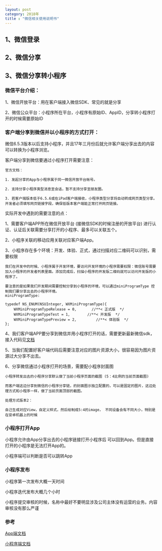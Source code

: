 ```yaml
---
layout: post
category: 2018年
title : "微信相关使用说明书"
---
```




## 1、微信登录





## 2、微信分享





## 3、微信分享转小程序



### 微信平台介绍：

1、微信开放平台：用在客户端接入微信SDK、常见的就是分享

2、微信公众平台：小程序所在平台，小程序有原始ID、AppID，分享转小程序打开的时候需要原始ID



### 客户端分享到微信并以小程序的方式打开：

微信6.5.3版本以后支持小程序，并且17年三月份后就允许客户端分享出去的内容可以转换为小程序浏览。

客户端分享到微信要通过小程序打开需要注意：

```
官方文档：

1. 发起分享的App与小程序属于同一微信开放平台帐号。

2. 支持分享小程序类型消息至会话，暂不支持分享至朋友圈。

3. 若客户端版本低于6.5.6或在iPad客户端接收，小程序类型分享将自动转成网页类型分享。开发者必须填写网页链接字段，确保低版本客户端能正常打开网页链接。
```

实际开发中遇到的需要注意的点：

1、需要客户端APP所在微信开放平台 (接微信SDK的时候注册的开放平台) 进行认证、认证后关联需要分享打开的小程序、最多可以关联五个。

2、小程序关联的移动应用关联对应客户端App。

3、小程序存在多个环境：开发、体验、正式，通过扫描对应二维码可以识别，需要权限

```
我们在开发中的时候、小程序属于开发环境，要访问开发环境的小程序需要权限：微信账号需要加入小程序的开发者列表里面。添加完成后，扫描小程序的开发版二维码就可以访问开发版的小程序了。

要注意的是如果我们开发期间需要控制分享到小程序的环境，可以通过miniProgramType 控制我们要分享出去的小程序环境。
miniProgramType:

typedef NS_ENUM(NSUInteger, WXMiniProgramType){
    WXMiniProgramTypeRelease = 0,       //**< 正式版  */
    WXMiniProgramTypeTest = 1,        //**< 开发版  */
    WXMiniProgramTypePreview = 2,         //**< 体验版  */
};
```

4、我们客户端APP要分享到微信并用小程序打开的话，需要更新最新微信sdk，接入代码见[文档](https://open.weixin.qq.com/cgi-bin/showdocument?action=dir_list&t=resource/res_list&verify=1&id=open1419317332&token=&lang=zh_CN)

5、当我们配置好客户端代码后需要注意对应的图片资源大小，很容易因为图片资源过大分享不出去。

6、分享微信通过小程序打开的场景，需要配小程序封面图

```
小程序转发出去的小程序分享默认做了当前小程序页面的截图 (5：4比例的当前页面截图)

而客户端这边分享到微信的小程序分享链，的封面图示独立配置的，可以是固定的图片，这边处理方式和小程序一样，做了当前页面顶部的截图。

处理方式版本2：

自己生成对应View，自定义样式，然后绘制成5:4的image， 不同设备会有不同大小，特别是在安卓机器上的时候

```



### 小程序打开App

小程序允许由App分享出去的小程序链接打开小程序后 可以回到App。但是直接打开的小程序是无法打开App的。

小程序端可以判断是否可以跳转App

### 小程序发布

小程序第一次发布大概一天时间

小程序迭代发布大概几个小时



小程序提交审核的时候，名称中最好不要明显涉及公司主体没有运营的业务。内容审核没有那么严谨



### 参考



[App端文档](https://open.weixin.qq.com/cgi-bin/showdocument?action=dir_list&t=resource/res_list&verify=1&id=open1419317332&token=&lang=zh_CN)

[小程序端文档](https://developers.weixin.qq.com/miniprogram/dev/api/)